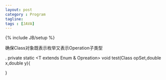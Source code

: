 ```yaml
---
layout: post
category : Program
tagline: 
tags : [JAVA]
---
```

{% include JB/setup %}

确保Class对象既表示枚举又表示Operation子类型

.
private static <T extends Enum<T> & Opreation> void test(Class<T> opSet,double x,double y){

}
